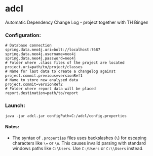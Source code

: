 # adcl
Automatic Dependency Change Log - project together with TH Bingen

### Configuration: 
```properties
# Database connection  
spring.data.neo4j.uri=bolt://localhost:7687  
spring.data.neo4j.username=neo4j  
spring.data.neo4j.password=neo4j  
# Folder where .class files of the project are located  
project.uri=path/to/project/classes  
# Name for last data to create a changelog against
project.commit.previous=versionRef1  
# Name to store new analysed data  
project.commit=versionRef2  
# Folder where report data will be placed  
report.destination=path/to/report  
```

### Launch:  
````
java -jar adcl.jar configPath=C:/adcl/config.properties  
````

#### Notes:
- The syntax of `.properties` files uses backslashes (`\`) for escaping characters like `\=` or `\n`. This causes invalid parsing with standard windows paths like `C:\Users`. Use `C:/Users` or `C:\\Users` instead.
